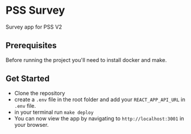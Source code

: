 # PSS Survey

Survey app for PSS V2

## Prerequisites

Before running the project you'll need to install docker and make.

## Get Started

* Clone the repository
* create a `.env` file in the root folder and add your `REACT_APP_API_URL` in `.env` file.
* in your terminal run `make deploy`
* You can now view the app by navigating to `http://localhost:3001` in your browser.
